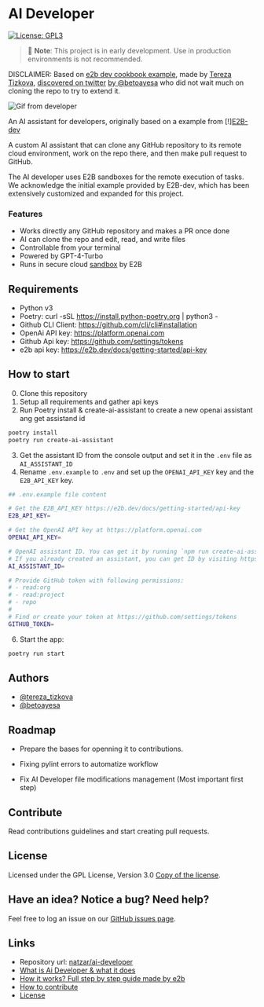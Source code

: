 # AI Developer
[![License: GPL3](https://img.shields.io/github/license/natzar/ai-developer)](https://github.com/natzar/ai-developer/blob/main/LICENSE.md)
> 🚧 **Note**: This project is in early development. Use in production environments is not recommended.

DISCLAIMER: Based on [e2b dev cookbook example](https://github.com/e2b-dev/e2b-cookbook/tree/main/guides/ai-github-developer-py), made by [Tereza Tizkova](https://twitter.com/tereza_tizkova), [discovered on twitter](https://twitter.com/tereza_tizkova/status/1737185638141644995) [by @betoayesa](https://twitter.com/betoayesa) who did not wait much on cloning the repo to try to extend it.

![Gif from developer](assets/run_example.gif)

An AI assistant for developers, originally based on a example from  [!][E2B-dev](https://e2b.dev) 

A custom AI assistant that can clone any GitHub repository to its remote cloud environment, work on the repo there, and then make pull request to GitHub.

The AI developer uses E2B sandboxes for the remote execution of tasks. We acknowledge the initial example provided by E2B-dev, which has been extensively customized and expanded for this project.

### Features
- Works directly any GitHub repository and makes a PR once done
- AI can clone the repo and edit, read, and write files
- Controllable from your terminal
- Powered by GPT-4-Turbo
- Runs in secure cloud [sandbox](https://e2b.dev/docs) by E2B

## Requirements
- Python v3
- Poetry: curl -sSL https://install.python-poetry.org | python3 -
- Github CLI Client: https://github.com/cli/cli#installation 
- OpenAi API key: https://platform.openai.com
- Github Api key: https://github.com/settings/tokens
- e2b api key: https://e2b.dev/docs/getting-started/api-key

## How to start
0. Clone this repository
1. Setup all requirements and gather api keys
2. Run Poetry install & create-ai-assistant to create a new openai assistant ang get assistand id
```sh
poetry install
poetry run create-ai-assistant
```
3. Get the assistant ID from the console output and set it in the `.env` file as `AI_ASSISTANT_ID`
4. Rename `.env.example` to `.env` and set up the `OPENAI_API_KEY` key and the `E2B_API_KEY` key. 

```sh
## .env.example file content

# Get the E2B_API_KEY https://e2b.dev/docs/getting-started/api-key
E2B_API_KEY=

# Get the OpenAI API key at https://platform.openai.com
OPENAI_API_KEY=

# OpenAI assistant ID. You can get it by running `npm run create-ai-assistant` and copying the ID from the output.
# If you already created an assistant, you can get ID by visiting https://platform.openai.com/assistants
AI_ASSISTANT_ID=

# Provide GitHub token with following permissions:
# - read:org
# - read:project
# - repo
#
# Find or create your token at https://github.com/settings/tokens
GITHUB_TOKEN=
```

6. Start the app:
```sh
poetry run start
```
## Authors

- [@tereza_tizkova](https://twitter.com/tereza_tizkova)
- [@betoayesa](https://twitter.com/betoayesa)

## Roadmap

- Prepare the bases for openning it to contributions.
- Fixing pylint errors to automatize workflow

- Fix AI Developer file modifications management (Most important first step)

## Contribute

Read contributions guidelines and start creating pull requests.



## License
Licensed under the GPL License, Version 3.0 [Copy of the license](LICENSE).


## Have an idea? Notice a bug? Need help?

Feel free to log an issue on our [GitHub issues page](https://github.com/natzar/ai-developer/issues). 

## Links

- Repository url: [natzar/ai-developer](https://github.com/natzar/ai-developer)
- [What is Ai Developer & what it does](#stripe-pad)
- [How it works? Full step by step guide made by e2b](https://github.com/e2b-dev/e2b-cookbook/blob/main/guides/ai-github-developer-py/guide/README.md)
- [How to contribute](#how-to-contribute)
- [License](#license)

